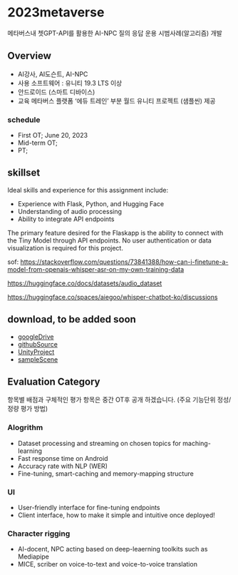 # 2023metaverse
메타버스내 쳇GPT-API를 활용한 AI-NPC 질의 응답 운용 시범사례(알고리즘) 개발
## Overview
- AI강사, AI도슨트, AI-NPC
- 사용 소프트웨어 : 유니티 19.3 LTS 이상
- 안드로이드 (스마트 디바이스)
- 교육 메타버스 플랫폼 ‘에듀 트레인’ 부분 월드 유니티 프로젝트 (샘플씬) 제공

### schedule
- First OT; June 20, 2023
- Mid-term OT;
- PT;


## skillset
Ideal skills and experience for this assignment include:
- Experience with Flask, Python, and Hugging Face
- Understanding of audio processing
- Ability to integrate API endpoints

The primary feature desired for the Flaskapp is the ability to connect with the Tiny Model through API endpoints. No user authentication or data visualization is required for this project.

sof: https://stackoverflow.com/questions/73841388/how-can-i-finetune-a-model-from-openais-whisper-asr-on-my-own-training-data

https://huggingface.co/docs/datasets/audio_dataset

https://huggingface.co/spaces/aiegoo/whisper-chatbot-ko/discussions

## download, to be added soon
- [googleDrive]()
- [githubSource]()
- [UnityProject]()
- [sampleScene](https://github.com/uconcreative/2023metaverse/issues/1#issue-1764409985)

## Evaluation Category
항목별 배점과 구체적인 평가 항목은 중간 OT후 공개 하겠습니다. (주요 기능단위 정성/정량 평가 방법)
### Alogrithm
- Dataset processing and streaming on chosen topics for maching-learning
- Fast response time on Android
- Accuracy rate with NLP (WER)
- Fine-tuning, smart-caching and memory-mapping structure
### UI
- User-friendly interface for fine-tuning endpoints
- Client interface, how to make it simple and intuitive once deployed!

### Character rigging
- AI-docent, NPC acting based on deep-leaerning toolkits such as Mediapipe
- MICE, scriber on voice-to-text and voice-to-voice translation



